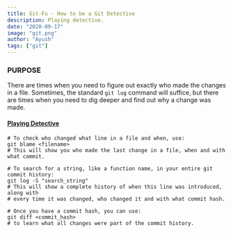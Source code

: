 ```yaml
---
title: Git-Fu - How to be a Git Detective
description: Playing detective.
date: "2020-09-17"
image: "git.png"
author: "Ayush"
tags: ["git"]
---
```


### PURPOSE

There are times when you need to figure out exactly who made the changes in a file. Sometimes, the standard `git log` command will suffice, but there are times when you need to dig deeper and find out why a change was made.

#### [Playing Detective](https://vimeo.com/280579162)

```
# To check who changed what line in a file and when, use:
git blame <filename>
# This will show you who made the last change in a file, when and with what commit.

# To search for a string, like a function name, in your entire git commit history:
git log -S "search_string"
# This will show a complete history of when this line was introduced, along with
# every time it was changed, who changed it and with what commit hash.

# Once you have a commit hash, you can use:
git diff <commit_hash>
# to learn what all changes were part of the commit history.
```
